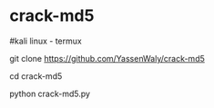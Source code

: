 # crack-md5
#kali linux - termux

git clone https://github.com/YassenWaly/crack-md5

cd crack-md5

python crack-md5.py
